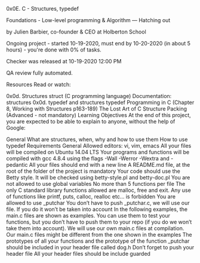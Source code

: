 0x0E. C - Structures, typedef

 Foundations - Low-level programming & Algorithm ― Hatching out

 by Julien Barbier, co-founder & CEO at Holberton School

 Ongoing project - started 10-19-2020, must end by 10-20-2020 (in about 5 hours) - you're done with 0% of tasks.

 Checker was released at 10-19-2020 12:00 PM

 QA review fully automated.



Resources
Read or watch:

0x0d. Structures
struct (C programming language)
Documentation: structures
0x0d. typedef and structures
typedef
Programming in C (Chapter 8, Working with Structures p163-189)
The Lost Art of C Structure Packing (Advanced - not mandatory)
Learning Objectives
At the end of this project, you are expected to be able to explain to anyone, without the help of Google:

General
What are structures, when, why and how to use them
How to use typedef
Requirements
General
Allowed editors: vi, vim, emacs
All your files will be compiled on Ubuntu 14.04 LTS
Your programs and functions will be compiled with gcc 4.8.4 using the flags -Wall -Werror -Wextra and -pedantic
All your files should end with a new line
A README.md file, at the root of the folder of the project is mandatory
Your code should use the Betty style. It will be checked using betty-style.pl and betty-doc.pl
You are not allowed to use global variables
No more than 5 functions per file
The only C standard library functions allowed are malloc, free and exit. Any use of functions like printf, puts, calloc, realloc etc… is forbidden
You are allowed to use _putchar
You don’t have to push _putchar.c, we will use our file. If you do it won’t be taken into account
In the following examples, the main.c files are shown as examples. You can use them to test your functions, but you don’t have to push them to your repo (if you do we won’t take them into account). We will use our own main.c files at compilation. Our main.c files might be different from the one shown in the examples
The prototypes of all your functions and the prototype of the function _putchar should be included in your header file called dog.h
Don’t forget to push your header file
All your header files should be include guarded